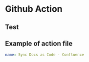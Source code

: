 # Github Action

## Test

## Example of action file

```yaml
name: Sync Docs as Code - Confluence
```






